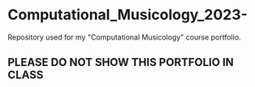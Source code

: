 # Computational_Musicology_2023-
Repository used for my "Computational Musicology" course portfolio. 
## PLEASE DO NOT SHOW THIS PORTFOLIO IN CLASS
